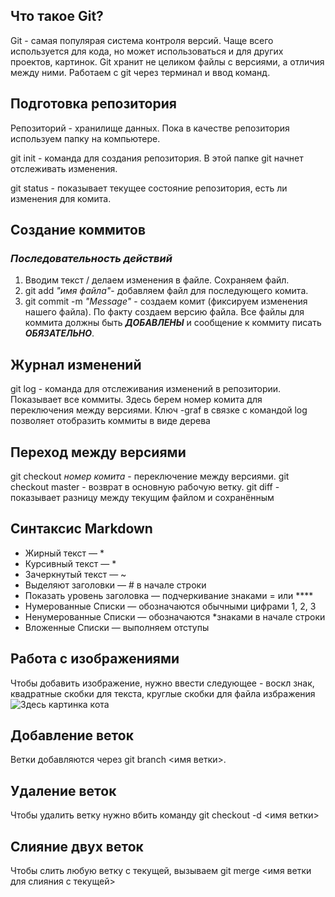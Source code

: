 ## Что такое Git?
Git - самая популярая система контроля версий. Чаще всего используется для кода, но может использоваться и для других проектов, картинок.
Git хранит не целиком файлы с версиями, а отличия между ними.
Работаем с git через терминал и ввод команд.

## Подготовка репозитория
Репозиторий - хранилище данных. Пока в качестве репозитория используем папку на компьютере.

git init - команда для создания репозитория. В этой папке git начнет отслеживать изменения.

git status - показывает текущее состояние репозитория, есть ли изменения для комита.

## Создание коммитов
### *Последовательность действий*
1. Вводим текст / делаем изменения в файле. Сохраняем файл.
2. git add *"имя файла"*- добавляем файл для последующего комита.
3. git commit -m *"Message"* - создаем комит (фиксируем изменения нашего файла). По факту создаем версию файла.
Все файлы для коммита должны быть ***ДОБАВЛЕНЫ*** и сообщение к коммиту писать ***ОБЯЗАТЕЛЬНО***.

## Журнал изменений
git log - команда для отслеживания изменений в репозитории. Показывает все коммиты. Здесь берем номер комита для переключения между версиями.
Ключ -graf в связке с командой log позволяет отобразить коммиты в виде дерева

## Переход между версиями
git checkout *номер комита* - переключение между версиями.
git checkout master - возврат в основную рабочую ветку.
git diff - показывает разницу между текущим файлом и сохранённым

## Синтаксис Markdown
* Жирный текст — *
* Курсивный текст — *
* Зачеркнутый текст — ~
* Выделяют заголовки — # в начале строки
* Показать уровень заголовка — подчеркивание знаками = или ****
* Нумерованные Списки — обозначаются обычными цифрами 1, 2, 3
* Ненумерованные Списки — обозначаются *знаками в начале строки
* Вложенные Списки — выполняем отступы

## Работа с изображениями
Чтобы добавить изображение, нужно ввести следующее - воскл знак, квадратные скобки для текста, круглые скобки для файла избражения ![Здесь картинка кота](Cat.jpg)

## Добавление веток
Ветки добавляются через git branch <имя ветки>.

## Удаление веток
Чтобы удалить ветку нужно вбить команду git checkout -d <имя ветки>

## Слияние двух веток
Чтобы слить любую ветку с текущей, вызываем git merge <имя ветки для слияния с текущей>